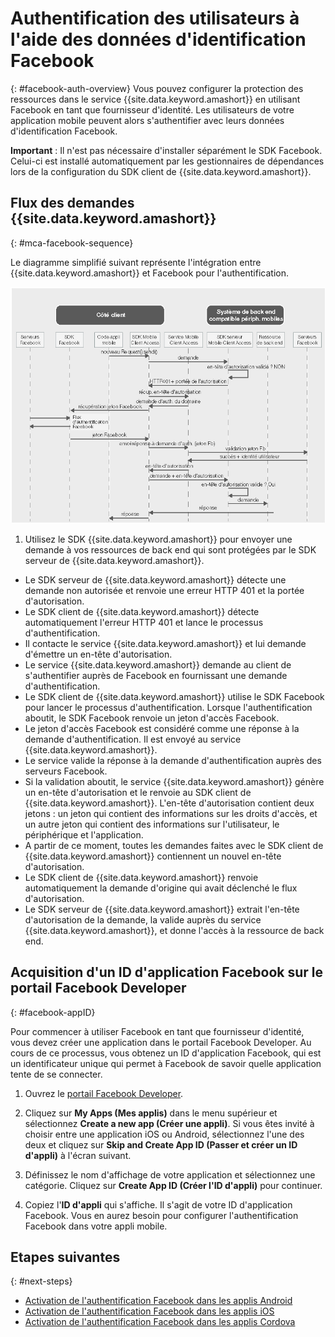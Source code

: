 # Authentification des utilisateurs à l'aide des données d'identification Facebook
{: #facebook-auth-overview}
Vous pouvez configurer la protection des ressources dans le service {{site.data.keyword.amashort}} en utilisant Facebook en tant que fournisseur d'identité.
Les utilisateurs de votre application mobile peuvent alors s'authentifier avec leurs données d'identification Facebook.

**Important** : Il n'est pas nécessaire d'installer séparément le SDK Facebook. Celui-ci est installé automatiquement par les gestionnaires de dépendances lors de la configuration du SDK client de {{site.data.keyword.amashort}}.

## Flux des demandes {{site.data.keyword.amashort}}
{: #mca-facebook-sequence}

Le diagramme simplifié suivant représente l'intégration entre {{site.data.keyword.amashort}} et Facebook pour l'authentification.

![image](images/mca-sequence-facebook.jpg)

1. Utilisez le SDK {{site.data.keyword.amashort}} pour envoyer une demande à vos ressources de back end qui sont protégées par le SDK serveur de {{site.data.keyword.amashort}}.
* Le SDK serveur de {{site.data.keyword.amashort}} détecte une demande non autorisée et renvoie une erreur HTTP 401 et la portée d'autorisation.
* Le SDK client de {{site.data.keyword.amashort}} détecte automatiquement l'erreur HTTP 401 et lance le processus d'authentification.
* Il contacte le service {{site.data.keyword.amashort}} et lui demande d'émettre un en-tête d'autorisation.
* Le service {{site.data.keyword.amashort}} demande au client de s'authentifier auprès de Facebook en fournissant une demande d'authentification.
* Le SDK client de {{site.data.keyword.amashort}} utilise le SDK Facebook pour lancer le processus d'authentification.
Lorsque l'authentification aboutit, le SDK Facebook renvoie un jeton d'accès Facebook.
* Le jeton d'accès Facebook est considéré comme une réponse à la demande d'authentification. Il est envoyé au service {{site.data.keyword.amashort}}.
* Le service valide la réponse à la demande d'authentification auprès des serveurs Facebook.
* Si la validation aboutit, le service {{site.data.keyword.amashort}} génère un en-tête d'autorisation et le renvoie au SDK client de {{site.data.keyword.amashort}}.
L'en-tête d'autorisation contient deux jetons : un jeton qui contient des informations sur les droits d'accès, et un autre jeton qui contient des informations sur l'utilisateur, le périphérique et l'application.
* A partir de ce moment, toutes les demandes faites avec le SDK client de {{site.data.keyword.amashort}} contiennent un nouvel en-tête d'autorisation.
* Le SDK client de {{site.data.keyword.amashort}} renvoie automatiquement la demande d'origine qui avait déclenché le flux d'autorisation.
* Le SDK serveur de {{site.data.keyword.amashort}} extrait l'en-tête d'autorisation de la demande, la valide auprès du service {{site.data.keyword.amashort}}, et donne l'accès à la ressource de back end.

## Acquisition d'un ID d'application Facebook sur le portail Facebook Developer
{: #facebook-appID}

Pour commencer à utiliser Facebook en tant que fournisseur d'identité, vous devez créer une application dans le portail Facebook Developer.
Au cours de ce processus, vous obtenez un ID d'application Facebook, qui est un identificateur unique qui permet à Facebook de savoir quelle application tente de se connecter.

1. Ouvrez le [portail Facebook Developer](https://developers.facebook.com).

1. Cliquez sur **My Apps (Mes applis)** dans le menu supérieur et sélectionnez **Create a new app (Créer une appli)**.
Si vous êtes invité à choisir entre une application iOS ou Android, sélectionnez l'une des deux et cliquez sur **Skip and Create App ID (Passer et créer un ID d'appli)** à l'écran suivant.

1. Définissez le nom d'affichage de votre application et sélectionnez une catégorie. Cliquez sur **Create App ID (Créer l'ID d'appli)** pour continuer.

1. Copiez l'**ID d'appli** qui s'affiche. Il s'agit de votre ID d'application Facebook.  Vous en aurez besoin pour configurer l'authentification Facebook dans votre appli mobile.

## Etapes suivantes
{: #next-steps}

* [Activation de l'authentification Facebook dans les applis Android](facebook-auth-android.html)
* [Activation de l'authentification Facebook dans les applis iOS](facebook-auth-ios.html)
* [Activation de l'authentification Facebook dans les applis Cordova](facebook-auth-cordova.html)
